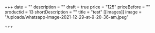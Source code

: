 +++
date = ""
description = ""
draft = true
price = "125"
priceBefore = ""
productid = 13
shortDescription = ""
title = "test"
[[images]]
image = "/uploads/whatsapp-image-2021-12-29-at-9-20-36-am.jpeg"

+++
